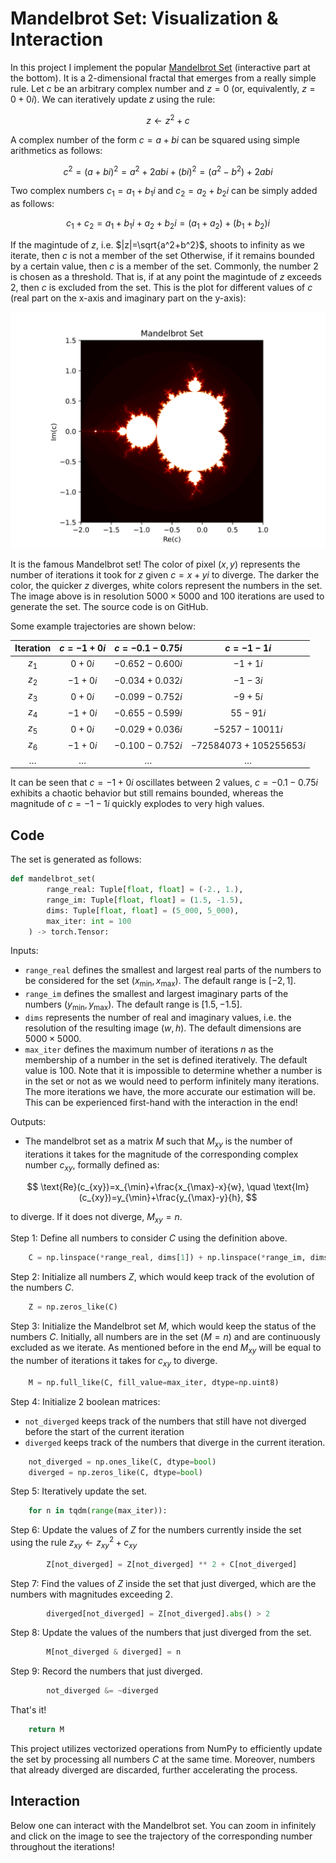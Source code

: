 # Mandelbrot Set: Visualization & Interaction

In this project I implement the popular [Mandelbrot Set](https://en.wikipedia.org/wiki/Mandelbrot_set) (interactive part at the bottom). It is a 2-dimensional fractal that emerges from a really simple rule. Let $c$ be an arbitrary complex number and $z=0$ (or, equivalently, $z=0+0i$). We can iteratively update $z$ using the rule:

$$
z\gets z^2+c
$$

A complex number of the form $c=a+bi$ can be squared using simple arithmetics as follows:

$$
c^2=(a+bi)^2=a^2+2abi+(bi)^2=(a^2-b^2)+2abi
$$

Two complex numbers $c_1=a_1+b_1i$ and $c_2=a_2+b_2i$ can be simply added as follows:

$$
c_1+c_2=a_1+b_1i+a_2+b_2i=(a_1+a_2)+(b_1+b_2)i
$$

If the magintude of $z$, i.e. $|z|=\sqrt{a^2+b^2}$, shoots to infinity as we iterate, then $c$ is not a member of the set Otherwise, if it remains bounded by a certain value, then $c$ is a member of the set. Commonly, the number 2 is chosen as a threshold. That is, if at any point the magintude of $z$ exceeds 2, then $c$ is excluded from the set. This is the plot for different values of $c$ (real part on the x-axis and imaginary part on the y-axis):

![](assets/image.png#img)

It is the famous Mandelbrot set! The color of pixel $(x,y)$ represents the number of iterations it took for $z$ given $c=x+yi$ to diverge. The darker the color, the quicker $z$ diverges, white colors represent the numbers in the set. The image above is in resolution $5000\times5000$ and $100$ iterations are used to generate the set. The source code is on GitHub.

Some example trajectories are shown below:

| Iteration | $c=-1+0i$ | $c=-0.1-0.75i$ | $c=-1-1i$ |
|:---------:|:---------:|:--------------:|:---------:|
|   $z_1$   |  $0+0i$   |$-0.652-0.600i$ |$-1+1i$ |
|   $z_2$   |  $-1+0i$  |$-0.034+0.032i$ |$-1-3i$ |
|   $z_3$   |  $0+0i$   |$-0.099-0.752i$ |$-9+5i$ |
|   $z_4$   |  $-1+0i$  |$-0.655-0.599i$ |$55-91i$ |
|   $z_5$   |  $0+0i$   |$-0.029+0.036i$ |$-5257-10011i$ |
|   $z_6$   |  $-1+0i$  |$-0.100-0.752i$ |$-72584073+105255653i$ |
| $\ldots$  | $\ldots$  |    $\ldots$    |  $\ldots$  |

It can be seen that $c=-1+0i$ oscillates between 2 values, $c=-0.1-0.75i$ exhibits a chaotic behavior but still remains bounded, whereas the magnitude of $c=-1-1i$ quickly explodes to very high values.

## Code

The set is generated as follows:

```python
def mandelbrot_set(
        range_real: Tuple[float, float] = (-2., 1.), 
        range_im: Tuple[float, float] = (1.5, -1.5), 
        dims: Tuple[float, float] = (5_000, 5_000), 
        max_iter: int = 100
    ) -> torch.Tensor:
```

Inputs:
- `range_real` defines the smallest and largest real parts of the numbers to be considered for the set $(x_{\min}, x_{\max})$. The default range is $[-2,1]$.
- `range_im` defines the smallest and largest imaginary parts of the numbers $(y_{\min}, y_{\max})$. The default range is $[1.5,-1.5]$.
- `dims` represents the number of real and imaginary values, i.e. the resolution of the resulting image $(w,h)$. The default dimensions are $5000\times 5000$.
- `max_iter` defines the maximum number of iterations $n$ as the membership of a number in the set is defined iteratively. The default value is $100$. Note that it is impossible to determine whether a number is in the set or not as we would need to perform infinitely many iterations. The more iterations we have, the more accurate our estimation will be. This can be experienced first-hand with the interaction in the end!

Outputs:
- The mandelbrot set as a matrix $M$ such that $M_{xy}$ is the number of iterations it takes for the magnitude of the corresponding complex number $c_{xy}$, formally defined as:

$$
\text{Re}(c_{xy})=x_{\min}+\frac{x_{\max}-x}{w}, \quad \text{Im}(c_{xy})=y_{\min}+\frac{y_{\max}-y}{h},
$$

to diverge. If it does not diverge, $M_{xy}=n$.

Step 1: Define all numbers to consider $C$ using the definition above.

```python
    C = np.linspace(*range_real, dims[1]) + np.linspace(*range_im, dims[0])[:, np.newaxis] * 1j
```

Step 2: Initialize all numbers $Z$, which would keep track of the evolution of the numbers $C$.

```python
    Z = np.zeros_like(C)
```

Step 3: Initialize the Mandelbrot set $M$, which would keep the status of the numbers $C$. Initially, all numbers are in the set ($M=n$) and are continuously excluded as we iterate. As mentioned before in the end $M_{xy}$ will be equal to the number of iterations it takes for $c_{xy}$ to diverge.

```python
    M = np.full_like(C, fill_value=max_iter, dtype=np.uint8)
```

Step 4: Initialize 2 boolean matrices:
- `not_diverged` keeps track of the numbers that still have not diverged before the start of the current iteration
- `diverged` keeps track of the numbers that diverge in the current iteration.

```python
    not_diverged = np.ones_like(C, dtype=bool)
    diverged = np.zeros_like(C, dtype=bool)
```

Step 5: Iteratively update the set.

```python
    for n in tqdm(range(max_iter)):
```

Step 6: Update the values of $Z$ for the numbers currently inside the set using the rule $z_{xy}\gets z_{xy}^2+c_{xy}$

```python
        Z[not_diverged] = Z[not_diverged] ** 2 + C[not_diverged]
```

Step 7: Find the values of $Z$ inside the set that just diverged, which are the numbers with magnitudes exceeding 2.

```python
        diverged[not_diverged] = Z[not_diverged].abs() > 2
```

Step 8: Update the values of the numbers that just diverged from the set.

```python
        M[not_diverged & diverged] = n
```

Step 9: Record the numbers that just diverged.

```python
        not_diverged &= ~diverged
```

That's it!

```python
    return M
```

This project utilizes vectorized operations from NumPy to efficiently update the set by processing all numbers $C$ at the same time. Moreover, numbers that already diverged are discarded, further accelerating the process.

## Interaction

Below one can interact with the Mandelbrot set. You can zoom in infinitely and click on the image to see the trajectory of the corresponding number throughout the iterations!
